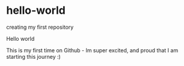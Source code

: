 # hello-world
creating my first repository

Hello world

This is my first time on Github - Im super excited, and proud that I am starting this journey :)
